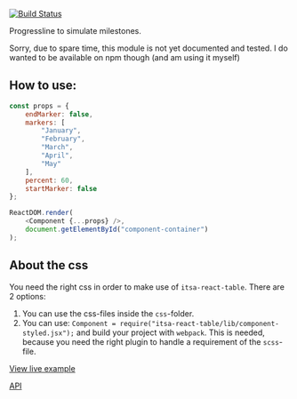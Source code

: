 [![Build Status](https://travis-ci.org/ItsAsbreuk/itsa-react-progressline.svg?branch=master)](https://travis-ci.org/ItsAsbreuk/itsa-react-progressline)

Progressline to simulate milestones.

Sorry, due to spare time, this module is not yet documented and tested.
I do wanted to be available on npm though (and am using it myself)

## How to use:

```js
const props = {
    endMarker: false,
    markers: [
        "January",
        "February",
        "March",
        "April",
        "May"
    ],
    percent: 60,
    startMarker: false
};

ReactDOM.render(
    <Component {...props} />,
    document.getElementById("component-container")
);
```


## About the css

You need the right css in order to make use of `itsa-react-table`. There are 2 options:

1. You can use the css-files inside the `css`-folder.
2. You can use: `Component = require("itsa-react-table/lib/component-styled.jsx");` and build your project with `webpack`. This is needed, because you need the right plugin to handle a requirement of the `scss`-file.


[View live example](http://projects.itsasbreuk.nl/react-components/itsa-progressline/component.html)

[API](http://projects.itsasbreuk.nl/react-components/itsa-react-progressline/api/)